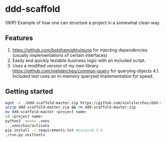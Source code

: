 # ddd-scaffold

(WIP) Example of how one can structure a project in a somewhat clean way.

## Features
1. https://github.com/bobthemighty/punq for injecting dependencies (usually implementations of certain interfaces)
2. Easily and quickly testable business logic with an included script.
3. Uses a modified version of my own library https://github.com/nielslerches/common-query for querying objects
4.1. Included test uses an in-memory queryset implementation for speed.

## Getting started
```bash
wget -o ./ddd-scaffold-master.zip https://github.com/nielslerches/ddd-scaffold/archive/master.zip
unzip ddd-scaffold-master.zip && rm ddd-scaffold-master.zip
mv ddd-scaffold-master <project name>
cd <project name>
python3 -mvenv .venv
. .venv/bin/activate
pip install -r requirements.txt #punq==0.3.0
./run.py unittests
```
